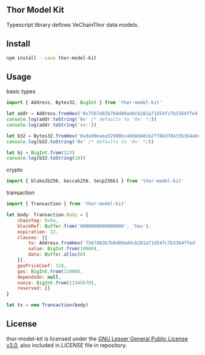 ## Thor Model Kit

Typescript library defines VeChainThor data models.

## Install

```bash
npm install --save thor-model-kit
```

## Usage

basic types

```javascript
import { Address, Bytes32, BigInt } from 'thor-model-kit'

let addr = Address.fromHex('0x7567d83b7b8d80addcb281a71d54fc7b3364ffed', '0x' /* defaults to '0x' */)
console.log(addr.toString('0x' /* defaults to '0x' */)) 
console.log(addr.toString('vx:')) 

let b32 = Bytes32.fromHex('0xda90eaea52980bc4bb8d40cb2ff84d78433b3b4a6e7d50b75736c5e3e77b71ec', '0x' /* defaults to '0x' */)
console.log(b32.toString('0x' /* defaults to '0x' */)) 

let bi = BigInt.from(123)
console.log(b32.toString(10))
```

crypto

```javascript
import { blake2b256, keccak256, Secp256k1 } from 'thor-model-kit'
```

transaction

``` javascript
import { Transaction } from 'thor-model-kit'

let body: Transaction.Body = {
    chainTag: 0x9a,
    blockRef: Buffer.from('0000000000000000', 'hex'),
    expiration: 32,
    clauses: [{
        to: Address.fromHex('7567d83b7b8d80addcb281a71d54fc7b3364ffed', ''),
        value: BigInt.from(10000),
        data: Buffer.alloc(0)
    }],
    gasPriceCoef: 128,
    gas: BigInt.from(21000),
    dependsOn: null,
    nonce: BigInt.from(12345678),
    reserved: []
}

let tx = new Transaction(body)
```

## License

thor-model-kit is licensed under the
[GNU Lesser General Public License v3.0](https://www.gnu.org/licenses/lgpl-3.0.html), also included
in *LICENSE* file in repository.
